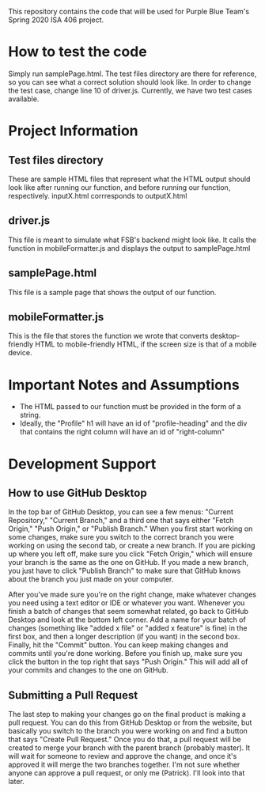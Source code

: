 This repository contains the code that will be used for Purple Blue Team's Spring 2020 ISA 406 project.

# How to test the code
Simply run samplePage.html. The test files directory are there for reference, so you can see what a correct solution should look like. In order to change the test case, change line 10 of driver.js. Currently, we have two test cases available.


# Project Information

## Test files directory
These are sample HTML files that represent what the HTML output should look like after running our function, and before running our function, respectively. inputX.html corrresponds to outputX.html

## driver.js
This file is meant to simulate what FSB's backend might look like. It calls the function in mobileFormatter.js and displays the output to samplePage.html

## samplePage.html
This file is a sample page that shows the output of our function.

## mobileFormatter.js
This is the file that stores the function we wrote that converts desktop-friendly HTML to mobile-friendly HTML, if the screen size is that of a mobile device.

# Important Notes and Assumptions
* The HTML passed to our function must be provided in the form of a string.
* Ideally, the "Profile" h1 will have an id of "profile-heading" and the div that contains the right column will have an id of "right-column"


# Development Support

## How to use GitHub Desktop
In the top bar of GitHub Desktop, you can see a few menus: "Current Repository," "Current Branch," and a third one that says either "Fetch Origin," "Push Origin," or "Publish Branch." When you first start working on some changes, make sure you switch to the correct branch you were working on using the second tab, or create a new branch. If you are picking up where you left off, make sure you click "Fetch Origin," which will ensure your branch is the same as the one on GitHub. If you made a new branch, you just have to click "Publish Branch" to make sure that GitHub knows about the branch you just made on your computer.

After you've made sure you're on the right change, make whatever changes you need using a text editor or IDE or whatever you want. Whenever you finish a batch of changes that seem somewhat related, go back to GitHub Desktop and look at the bottom left corner. Add a name for your batch of changes (something like "added x file" or "added x feature" is fine) in the first box, and then a longer description (if you want) in the second box. Finally, hit the "Commit" button. You can keep making changes and commits until you're done working. Before you finish up, make sure you click the button in the top right that says "Push Origin." This will add all of your commits and changes to the one on GitHub.

## Submitting a Pull Request
The last step to making your changes go on the final product is making a pull request. You can do this from GitHub Desktop or from the website, but basically you switch to the branch you were working on and find a button that says "Create Pull Request." Once you do that, a pull request will be created to merge your branch with the parent branch (probably master). It will wait for someone to review and approve the change, and once it's approved it will merge the two branches together. I'm not sure whether anyone can approve a pull request, or only me (Patrick). I'll look into that later.
